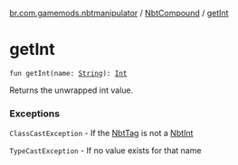 [br.com.gamemods.nbtmanipulator](../index.md) / [NbtCompound](index.md) / [getInt](./get-int.md)

# getInt

`fun getInt(name: `[`String`](https://kotlinlang.org/api/latest/jvm/stdlib/kotlin/-string/index.html)`): `[`Int`](https://kotlinlang.org/api/latest/jvm/stdlib/kotlin/-int/index.html)

Returns the unwrapped int value.

### Exceptions

`ClassCastException` - If the [NbtTag](../-nbt-tag.md) is not a [NbtInt](../-nbt-int/index.md)

`TypeCastException` - If no value exists for that name